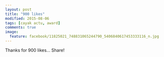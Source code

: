 ```yaml
---
layout: post
title: "900 likes"
modified: 2015-08-06
tags: [cayak actu, award]
comments: true
image:
  feature: facebook/11825021_748831065244790_5406840617453333116_n.jpg
---
```


Thanks for 900 likes... Share!
